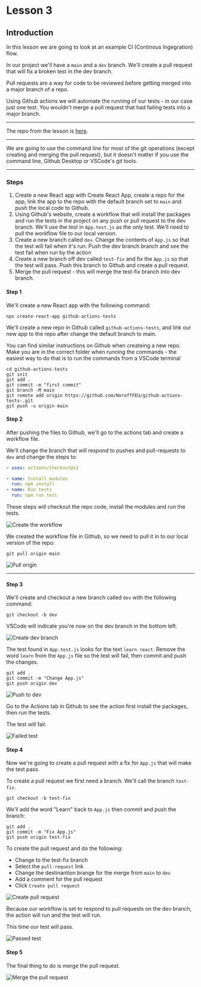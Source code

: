 # Lesson 3

## Introduction

In this lesson we are going to look at an example CI (Continous Ingegration) flow.

In our project we'll have a `main` and a `dev` branch. We'll create a pull request that will fix a broken test in the dev branch.

Pull requests are a way for code to be reviewed before getting merged into a major branch of a repo.

Using Github actions we will automate the running of our tests - in our case just one test. You wouldn't merge a pull request that had failing tests into a major branch.

---

The repo from the lesson is <a href="https://github.com/NoroffFEU/github-actions-tests" target="_blank">here</a>.

---

We are going to use the command line for most of the git operations (except creating and merging the pull request), but it doesn't matter if you use the command line, Github Desktop or VSCode's git tools.

---

### Steps

1. Create a new React app with Create React App, create a repo for the app, link the app to the repo with the default branch set to `main` and push the local code to Github.
2. Using Github's website, create a workflow that will install the packages and run the tests in the project on any push or pull request to the dev branch. We'll use the test in `App.test.js` as the only test. We'll need to pull the workflow file to our local version.
3. Create a new branch called `dev`. Change the contents of `App.js` so that the test will fail when it's run. Push the dev branch branch and see the test fail when run by the action
4. Create a new branch off dev called `test-fix` and fix the `App.js` so that the test will pass. Push this branch to Github and create a pull request.
5. Merge the pull request - this will merge the test-fix branch into dev branch.

#### Step 1

We'll create a new React app with the following command:

```
npx create-react-app github-actions-tests
```

We'll create a new repo in Github called `github-actions-tests`, and link our new app to the repo after change the default branch to main.

You can find similar instructions on Github when createing a new repo. Make you are in the correct folder when running the commands - the easiest way to do that is to run the commands from a VSCode terminal

```
cd github-actions-tests
git init
git add .
git commit -m "first commit"
git branch -M main
git remote add origin https://github.com/NoroffFEU/github-actions-tests-.git
git push -u origin main
```

#### Step 2

After pushing the files to Github, we'll go to the actions tab and create a workflow file.

We'll change the branch that will respond to pushes and pull-requests to `dev` and change the steps to:

```yml
- uses: actions/checkout@v2

- name: Install modules
  run: npm install
- name: Run tests
  run: npm run test
```

These steps will checkout the repo code, install the modules and run the tests.

<img src="/images/actions-test-1.gif" alt="Create the workflow" style="max-width: 700px">

We created the workflow file in Github, so we need to pull it in to our local version of the repo:

```
git pull origin main
```

<img src="/images/actions-test-2.gif" alt="Pull origin" style="max-width: 700px">

<!-- [Go to lesson 4](4) -->

---

#### Step 3

We'll create and checkout a new branch called `dev` with the following command:

```
git checkout -b dev
```

VSCode will indicate you're now on the dev branch in the bottom left.

<img src="/images/actions-test-3.gif" alt="Create dev branch" style="max-width: 700px">

The test found in `App.test.js` looks for the text `learn react`. Remove the word `learn` from the `App.js` file so the test will fail, then commit and push the changes.

```
git add .
git commit -m "Change App.js"
git push origin dev
```

<img src="/images/actions-test-4.gif" alt="Push to dev" style="max-width: 700px">

Go to the Actions tab in Github to see the action first install the packages, then run the tests.

The test will fail.

<img src="/images/actions-test-5.png" alt="Failed test" style="max-width: 700px">

#### Step 4

Now we're going to create a pull request with a fix for `App.js` that will make the test pass.

To create a pull request we first need a branch. We'll call the branch `test-fix`.

```
git checkout -b test-fix
```

We'll add the word "Learn" back to `App.js` then commit and push the branch:

```
git add .
git commit -m "Fix App.js"
git push origin test-fix
```

To create the pull request and do the following:

-   Change to the test-fix branch
-   Select the `pull-request` link
-   Change the destinantion brange for the merge from `main` to `dev`
-   Add a comment for the pull request
-   Click `Create pull request`

<img src="/images/actions-test-6.gif" alt="Create pull request" style="max-width: 700px">

Because our workflow is set to respond to pull requests on the dev branch, the action will run and the test will run.

This time our test will pass.

<img src="/images/actions-test-7.png" alt="Passed test" style="max-width: 700px">

#### Step 5

The final thing to do is merge the pull request.

<img src="/images/actions-test-8.gif" alt="Merge the pull request" style="max-width: 700px">
